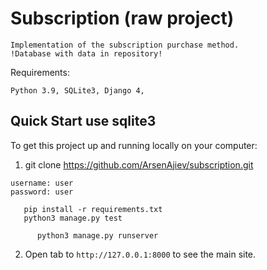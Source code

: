 # Subscription (raw project)


```text
Implementation of the subscription purchase method.
!Database with data in repository!
```


Requirements:

    Python 3.9, SQLite3, Django 4, 


## Quick Start use sqlite3

To get this project up and running locally on your computer:
1. git clone https://github.com/ArsenAjiev/subscription.git

```text
username: user
password: user
```

```shell
   pip install -r requirements.txt
   python3 manage.py test 
```

```shell
      python3 manage.py runserver

```
2. Open tab to `http://127.0.0.1:8000` to see the main site.








